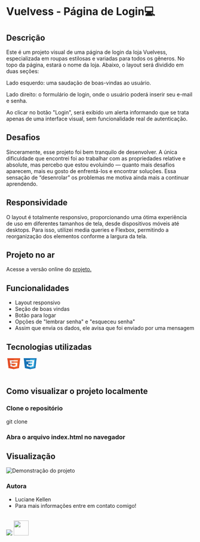 # Vuelvess - Página de Login💻

## Descrição
Este é um projeto visual de uma página de login da loja Vuelvess, especializada em roupas estilosas e variadas para todos os gêneros.
No topo da página, estará o nome da loja.
Abaixo, o layout será dividido em duas seções:

Lado esquerdo: uma saudação de boas-vindas ao usuário.

Lado direito: o formulário de login, onde o usuário poderá inserir seu e-mail e senha.

Ao clicar no botão "Login", será exibido um alerta informando que se trata apenas de uma interface visual, sem funcionalidade real de autenticação.

## Desafios
Sinceramente, esse projeto foi bem tranquilo de desenvolver.
A única dificuldade que encontrei foi ao trabalhar com as propriedades relative e absolute, mas percebo que estou evoluindo — quanto mais desafios aparecem, mais eu gosto de enfrentá-los e encontrar soluções. Essa sensação de “desenrolar” os problemas me motiva ainda mais a continuar aprendendo.

## Responsividade
O layout é totalmente responsivo, proporcionando uma ótima experiência de uso em diferentes tamanhos de tela, desde dispositivos móveis até desktops.
Para isso, utilizei media queries e Flexbox, permitindo a reorganização dos elementos conforme a largura da tela.

## Projeto no ar
Acesse a versão online do [projeto.](https://luciane003.github.io/tela-login/)

## Funcionalidades
- Layout responsivo
- Seção de boas vindas
- Botão para logar
- Opções de "lembrar senha" e "esqueceu senha"
- Assim que envia os dados, ele avisa que foi enviado por uma mensagem

## Tecnologias utilizadas
<div style="display: inline_block">
  <img align="center" alt="HTML" height="30" width="40" src="https://raw.githubusercontent.com/devicons/devicon/master/icons/html5/html5-original.svg">
  <img align="center" alt="CSS" height="30" width="40" src="https://raw.githubusercontent.com/devicons/devicon/master/icons/css3/css3-original.svg">
</div><br>

## Como visualizar o projeto localmente
### Clone o repositório
git clone 
### Abra o arquivo index.html no navegador

## Visualização
![Demonstração do projeto](./src/design/tela-login-visualização.gif)

### Autora
- Luciane Kellen
- Para mais informações entre em contato comigo!
<div style="display: inline_block"><br> 
  <a href="https://www.linkedin.com/feed/" target="_blank"><img src="https://img.shields.io/badge/-LinkedIn-%230077B5?style=for-the-badge&logo=linkedin&logoColor=white" target="_blank"></a>
  <a href="https://wa.me/5517996417374" target="_blank"><img  height="40" width="40" src="https://github.com/user-attachments/assets/da75e70c-b550-4684-8548-ff61fecc7c7e" target="_blank"></a>
</div>
